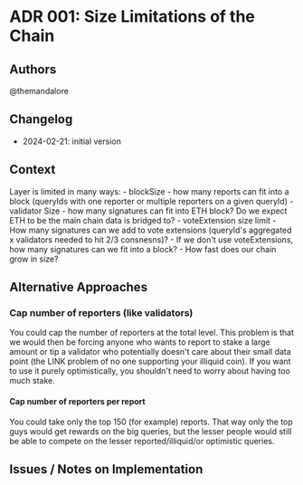 # ADR 001: Size Limitations of the Chain

## Authors

@themandalore

## Changelog

- 2024-02-21: initial version

## Context

Layer is limited in many ways:
    - blockSize - how many reports can fit into a block (queryIds with one reporter or multiple reporters on a given queryId)
    - validator Size - how many signatures can fit into ETH block? Do we expect ETH to be the main chain data is bridged to?
    - voteExtension size limit - How many signatures can we add to vote extensions (queryId's aggregated x validators needed to hit 2/3 consnesns)?
    - If we don't use voteExtensions, how many signatures can we fit into a block? 
    - How fast does our chain grow in size? 


## Alternative Approaches

### Cap number of reporters (like validators)

You could cap the number of reporters at the total level.  This problem is that we would then be forcing anyone who wants to report to stake a large amount or tip a validator who potentially doesn't care about their small data point (the LINK problem of no one supporting your illiquid coin).  If you want to use it purely optimistically, you shouldn't need to worry about having too much stake.  

#### Cap number of reporters per report

You could take only the top 150 (for example) reports.  That way only the top guys would get rewards on the big queries, but the lesser people would still be able to compete on the lesser reported/illiquid/or optimistic queries.  


## Issues / Notes on Implementation

